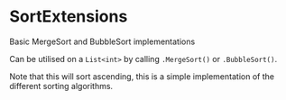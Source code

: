 # SortExtensions
Basic MergeSort and BubbleSort implementations

Can be utilised on a `List<int>` by calling `.MergeSort()` or `.BubbleSort()`.

Note that this will sort ascending, this is a simple implementation of the different sorting algorithms.